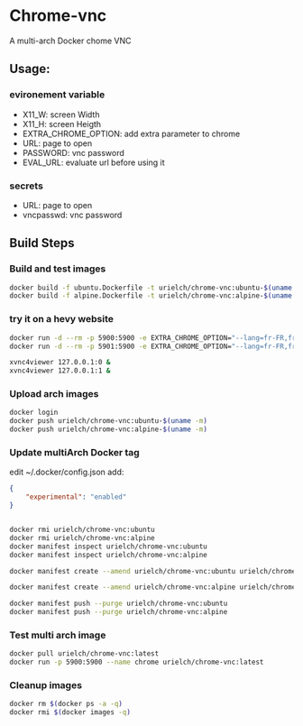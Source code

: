 # Chrome-vnc

A multi-arch Docker chome VNC

## Usage:

### evironement variable
* X11_W: screen Width
* X11_H: screen Heigth
* EXTRA_CHROME_OPTION: add extra parameter to chrome
* URL: page to open
* PASSWORD: vnc password
* EVAL_URL: evaluate url before using it

### secrets
* URL: page to open
* vncpasswd: vnc password

## Build Steps

### Build and test images

```sh
docker build -f ubuntu.Dockerfile -t urielch/chrome-vnc:ubuntu-$(uname -m) .
docker build -f alpine.Dockerfile -t urielch/chrome-vnc:alpine-$(uname -m) .
```

### try it on a hevy website

```sh
docker run -d --rm -p 5900:5900 -e EXTRA_CHROME_OPTION="--lang=fr-FR,fr" -e X11_W=1024 -e X11_H=768 -e LANG="fr_FR.UTF-8" -e LC_ALL="fr_FR.UTF-8" -e URL=https://maps.google.fr --name chrome-ubu urielch/chrome-vnc:ubuntu-$(uname -m)
docker run -d --rm -p 5901:5900 -e EXTRA_CHROME_OPTION="--lang=fr-FR,fr" -e X11_W=1024 -e X11_H=768 -e LANG="fr_FR.UTF-8" -e LC_ALL="fr_FR.UTF-8" -e URL=https://maps.google.fr --name chrome-alp urielch/chrome-vnc:alpine-$(uname -m)
```

```sh
xvnc4viewer 127.0.0.1:0 &
xvnc4viewer 127.0.0.1:1 &
```

### Upload arch images

```sh
docker login
docker push urielch/chrome-vnc:ubuntu-$(uname -m)
docker push urielch/chrome-vnc:alpine-$(uname -m)
```

### Update multiArch Docker tag

edit ~/.docker/config.json add:
```json
{
    "experimental": "enabled"
}
```

```sh

docker rmi urielch/chrome-vnc:ubuntu
docker rmi urielch/chrome-vnc:alpine
docker manifest inspect urielch/chrome-vnc:ubuntu
docker manifest inspect urielch/chrome-vnc:alpine

docker manifest create --amend urielch/chrome-vnc:ubuntu urielch/chrome-vnc:ubuntu-amd64 urielch/chrome-vnc:ubuntu-armhf

docker manifest create --amend urielch/chrome-vnc:alpine urielch/chrome-vnc:alpine-amd64 urielch/chrome-vnc:alpine-armhf

docker manifest push --purge urielch/chrome-vnc:ubuntu
docker manifest push --purge urielch/chrome-vnc:alpine
```

### Test multi arch image

```sh
docker pull urielch/chrome-vnc:latest
docker run -p 5900:5900 --name chrome urielch/chrome-vnc:latest
```

### Cleanup images

```sh
docker rm $(docker ps -a -q)
docker rmi $(docker images -q)
```

